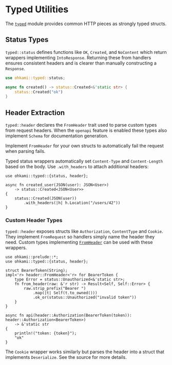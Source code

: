 # Typed Utilities

The [`typed`](../ohkami-0.24/ohkami/src/typed) module provides common HTTP pieces as strongly typed structs.

## Status Types

`typed::status` defines functions like `OK`, `Created`, and `NoContent` which return wrappers implementing `IntoResponse`. Returning these from handlers ensures consistent headers and is clearer than manually constructing a `Response`.

```rust
use ohkami::typed::status;

async fn created() -> status::Created<&'static str> {
    status::Created("ok")
}
```

## Header Extraction

`typed::header` declares the `FromHeader` trait used to parse custom types from request headers. When the `openapi` feature is enabled these types also implement `Schema` for documentation generation.

Implement `FromHeader` for your own structs to automatically fail the request when parsing fails.

Typed status wrappers automatically set `Content-Type` and `Content-Length` based on the body. Use `.with_headers` to attach additional headers:

```rust,no_run
use ohkami::typed::{status, header};

async fn created_user(JSON(user): JSON<User>)
    -> status::Created<JSON<User>>
{
    status::Created(JSON(user))
        .with_headers(|h| h.Location("/users/42"))
}
```

### Custom Header Types

`typed::header` exposes structs like `Authorization`, `ContentType` and `Cookie`. They implement `FromRequest` so handlers simply name the header they need. Custom types implementing [`FromHeader`](../ohkami-0.24/ohkami/src/typed/header.rs) can be used with these wrappers.

```rust,no_run
use ohkami::prelude::*;
use ohkami::typed::{status, header};

struct BearerToken(String);
impl<'r> header::FromHeader<'r> for BearerToken {
    type Error = status::Unauthorized<&'static str>;
    fn from_header(raw: &'r str) -> Result<Self, Self::Error> {
        raw.strip_prefix("Bearer ")
            .map(|t| Self(t.to_owned()))
            .ok_or(status::Unauthorized("invalid token"))
    }
}

async fn api(header::Authorization(BearerToken(token)): header::Authorization<BearerToken>)
    -> &'static str
{
    println!("token: {token}");
    "ok"
}
```

The `Cookie` wrapper works similarly but parses the header into a struct that implements `Deserialize`. See the source for more details.
